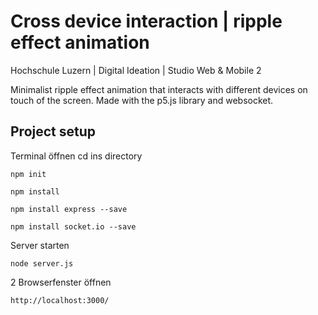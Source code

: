 # Cross device interaction | ripple effect animation

Hochschule Luzern | Digital Ideation | Studio Web & Mobile 2

Minimalist ripple effect animation that interacts with different devices on touch of the screen.
Made with the p5.js library and websocket.


## Project setup

Terminal öffnen
cd ins directory
```
npm init

npm install

npm install express --save

npm install socket.io --save
```
Server starten
```
node server.js
```
2 Browserfenster öffnen
```
http://localhost:3000/
```
